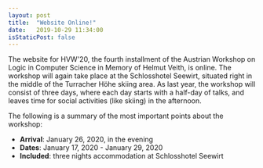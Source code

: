 ```yaml
---
layout: post
title:  "Website Online!"
date:   2019-10-29 11:34:00
isStaticPost: false
---
```


The website for HVW'20, the fourth installment of the Austrian Workshop on
Logic in Computer Science in Memory of Helmut Veith, is online. The workshop
will again take place at the Schlosshotel Seewirt, situated right in the middle
of the Turracher Höhe skiing area. As last year, the workshop will consist of
three days, where each day starts with a half-day of talks, and leaves time for
social activities (like skiing) in the afternoon.

The following is a summary of the most important points about the workshop:

* **Arrival**: January 26, 2020, in the evening
* **Dates**: January 17, 2020 - January 29, 2020
* **Included**: three nights accommodation at Schlosshotel Seewirt
